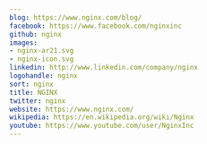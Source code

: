 ```yaml
---
blog: https://www.nginx.com/blog/
facebook: https://www.facebook.com/nginxinc
github: nginx
images:
- nginx-ar21.svg
- nginx-icon.svg
linkedin: http://www.linkedin.com/company/nginx
logohandle: nginx
sort: nginx
title: NGINX
twitter: nginx
website: https://www.nginx.com/
wikipedia: https://en.wikipedia.org/wiki/Nginx
youtube: https://www.youtube.com/user/NginxInc
---
```

